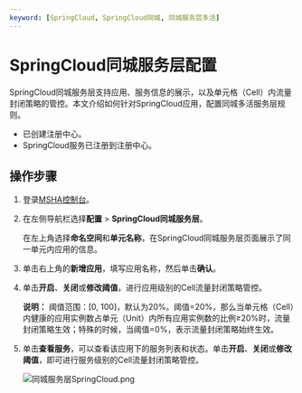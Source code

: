 ```yaml
---
keyword: [SpringCloud, SpringCloud同城, 同城服务层多活]
---
```


# SpringCloud同城服务层配置

SpringCloud同城服务层支持应用、服务信息的展示，以及单元格（Cell）内流量封闭策略的管控。本文介绍如何针对SpringCloud应用，配置同城多活服务层规则。

-   已创建注册中心。
-   SpringCloud服务已注册到注册中心。

## 操作步骤

1.  登录[MSHA控制台](https://msha.console.aliyun.com)。

2.  在左侧导航栏选择**配置** \> **SpringCloud同城服务层**。

    在左上角选择**命名空间**和**单元名称**，在SpringCloud同城服务层页面展示了同一单元内应用的信息。

3.  单击右上角的**新增应用**，填写应用名称，然后单击**确认**。

4.  单击**开启**、**关闭**或**修改阈值**，进行应用级别的Cell流量封闭策略管控。

    **说明：** 阈值范围：\[0, 100\]，默认为20%。阈值=20%，那么当单元格（Cell）内健康的应用实例数占单元（Unit）内所有应用实例数的比例≥20%时，流量封闭策略生效；特殊的时候，当阈值=0%，表示流量封闭策略始终生效。

5.  单击**查看服务**，可以查看该应用下的服务列表和状态。单击**开启**、**关闭**或**修改阈值**，即可进行服务级别的Cell流量封闭策略管控。

    ![同城服务层SpringCloud.png](https://static-aliyun-doc.oss-cn-hangzhou.aliyuncs.com/assets/img/zh-CN/0636983061/p177187.png)


